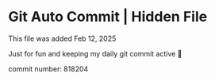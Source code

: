 # Git Auto Commit | Hidden File

This file was added Feb 12, 2025

Just for fun and keeping my daily git commit active 🤪

commit number: 818204

